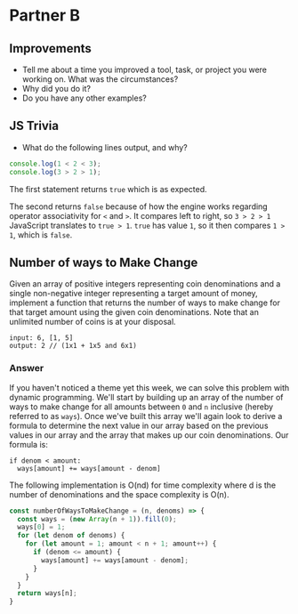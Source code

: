 # Partner B

## Improvements
* Tell me about a time you improved a tool, task, or project you were working on. What was the circumstances?
* Why did you do it?  
* Do you have any other examples?

## JS Trivia
* What do the following lines output, and why?

```JavaScript
console.log(1 < 2 < 3);
console.log(3 > 2 > 1);
```

The first statement returns `true` which is as expected.

The second returns `false` because of how the engine works regarding operator associativity for `<` and `>`. It compares left to right, so `3 > 2 > 1` JavaScript translates to `true > 1`. `true` has value `1`, so it then compares `1 > 1`, which is `false`.

## Number of ways to Make Change
Given an array of positive integers representing coin denominations and a single non-negative integer representing a target amount of money, implement a function that returns the number of ways to make change for that target amount using the given coin denominations.  Note that an unlimited number of coins is at your disposal.

```
input: 6, [1, 5]
output: 2 // (1x1 + 1x5 and 6x1)
```

### Answer
If you haven't noticed a theme yet this week, we can solve this problem with dynamic programming.  We'll start by building up an array of the number of ways to make change for all amounts between `0` and `n` inclusive (hereby referred to as `ways`).  Once we've built this array we'll again look to derive a formula to determine the next value in our array based on the previous values in our array and the array that makes up our coin denominations.  Our formula is:

```
if denom < amount:
  ways[amount] += ways[amount - denom]
```

The following implementation is O(nd) for time complexity where d is the number of denominations and the space complexity is O(n).

```JavaScript
const numberOfWaysToMakeChange = (n, denoms) => {
  const ways = (new Array(n + 1)).fill(0);
  ways[0] = 1;
  for (let denom of denoms) {
    for (let amount = 1; amount < n + 1; amount++) {
      if (denom <= amount) {
        ways[amount] += ways[amount - denom];
      }
    }
  }
  return ways[n];
}
```
